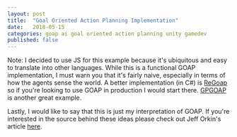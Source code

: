 ```yaml
---
layout: post
title:  "Goal Oriented Action Planning Implementation"
date:   2018-05-15
categories: goap ai goal oriented action planning unity gamedev
published: false
---
```


Note: I decided to use JS for this example because it's ubiquitous and easy to translate into other languages. While this is a functional GOAP implementation, I must warn you that it's fairly naive, especially in terms of how the agents sense the world. A better implementation (in C#) is [ReGoap](https://github.com/luxkun/ReGoap) so if you're looking to use GOAP in production I would start there. [GPGOAP](https://github.com/stolk/GPGOAP) is another great example.



Lastly, I would like to say that this is just my interpretation of GOAP. If you're interested in the source behind these ideas please check out Jeff Orkin's article [here](http://alumni.media.mit.edu/~jorkin/gdc2006_orkin_jeff_fear.pdf).
